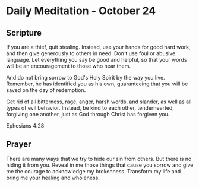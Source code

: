 # Daily Meditation - October 24

## Scripture

If you are a thief, quit stealing. Instead, use your hands for good hard work, and then give
generously to others in need. Don't use foul or abusive language. Let everything you say be good
and helpful, so that your words will be an encouragement to those who hear them.

And do not bring sorrow to God's Holy Spirit by the way you live. Remember, he has identified you as
his own, guaranteeing that you will be saved on the day of redemption.

Get rid of all bitterness, rage, anger, harsh words, and slander, as well as all types of evil
behavior. Instead, be kind to each other, tenderhearted, forgiving one another, just as God through
Christ has forgiven you.

Ephesians 4:28


## Prayer

There are many ways that we try to hide our sin from others.  But there is no hiding it from you.
Reveal in me those things that cause you sorrow and give me the courage to acknowledge my brokenness.
Transform my life and bring me your healing and wholeness.

